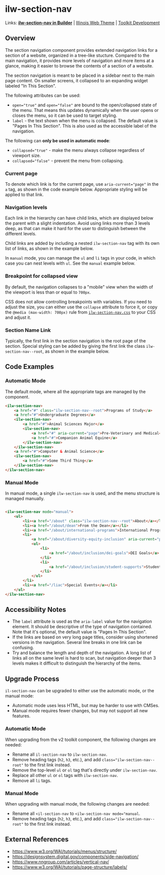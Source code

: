 # ilw-section-nav

Links: **[ilw-section-nav in Builder](https://builder3.toolkit.illinois.edu/component/ilw-section-nav/index.html)** | 
[Illinois Web Theme](https://webtheme.illinois.edu/) | 
[Toolkit Development](https://github.com/web-illinois/toolkit-management)

## Overview

The section navigation component provides extended navigation links for a section of a website, 
organized in a tree-like stucture. Compared to the main navigation, it provides more levels of 
navigation and more items at a glance, making it easier to browse the contents of a section of 
a website.

The section navigation is meant to be placed in a sidebar next to the main page content. On 
smaller screens, it collapsed to an expanding widget labeled "In This Section".

The following attributes can be used:

- `open="true"` and `open="false"` are bound to the open/collapsed state of the menu. That
  means this updates dynamically when the user opens or closes the menu, so it can be used to
  target styling.
- `label` - the text shown when the menu is collapsed. The default value is
  "Pages In This Section". This is also used as the accessible label of the navigation.

The following can **only be used in automatic mode**:

- `collapsed="true"` - make the menu always collapse regardless of viewport size.
- `collapsed="false"` - prevent the menu from collapsing.

### Current page

To denote which link is for the current page, use `aria-current="page"` in the `a` tag, as shown in the
code example below. Appropriate styling will be applied to that link.

### Navigation levels

Each link in the hierarchy can have child links, which are displayed below the parent with
a slight indentation. Avoid using links more than 3 levels deep, as that can make it hard
for the user to distinguish between the different levels.

Child links are added by including a nested `ilw-section-nav` tag with its own list of links, as
shown in the example below.

In `manual` mode, you can manage the `ul` and `li` tags in your code, in which case you can
nest levels with `ul`. See the `manual` example below.

### Breakpoint for collapsed view

By default, the navigation collapses to a "mobile" view when the width of the viewport is 
less than or equal to `700px`.

CSS does not allow controlling breakpoints with variables. If you need to adjust the size,
you can either use the `collapse` attribute to force it, or copy the `@media (max-width: 700px)`
rule from [`ilw-section-nav.css`](./src/ilw-section-nav.css) to your CSS and adjust it.

### Section Name Link

Typically, the first link in the section navigation is the root page of the section. Special
styling can be added by giving the first link the class `ilw-section-nav--root`, as shown
in the example below.

## Code Examples

### Automatic Mode

The default mode, where all the appropriate tags are managed by the component.

```html
<ilw-section-nav>
    <a href="#" class="ilw-section-nav--root">Programs of Study</a>
    <a href="#">Undergraduate Degrees</a>
    <ilw-section-nav>
        <a href="#">Animal Sciences Major</a>
        <ilw-section-nav>
            <a href="#" aria-current="page">Pre-Veterinary and Medical</a>
            <a href="#">Companion Animal Equine</a>
        </ilw-section-nav>
    </ilw-section-nav>
    <a href="#">Computer & Animal Science</a>
    <ilw-section-nav>
        <a href="#">Some Third Thing</a>
    </ilw-section-nav>
</ilw-section-nav>
```

### Manual Mode

In manual mode, a single `ilw-section-nav` is used, and the menu structure is managed
manually.

```html

<ilw-section-nav mode="manual">
    <ul>
        <li><a href="/about" class="ilw-section-nav--root">About</a></li>
        <li><a href="/about/dean">From the Dean</a></li>
        <li><a href="/about/international-programs">International Programs</a></li>
        <li>
            <a href="/about/diversity-equity-inclusion" aria-current="page">Inclusion</a>
            <ul>
                <li>
                    <a href="/about/inclusion/dei-goals">DEI Goals</a>
                </li>
                <li>
                    <a href="/about/inclusion/student-supports">Student Supports</a>
                </li>
            </ul>
        </li>
        <li><a href="/liac">Special Events</a></li>
    </ul>
</ilw-section-nav>
```

## Accessibility Notes

- The `label` attribute is used as the `aria-label` value for the navigation element. It should be
  descriptive of the type of navigation contained. Note that it's optional, the default
  value is "Pages In This Section".
- If the links are based on very long page titles, consider using shortened versions in
  the navigation. Several line breaks in one link can be confusing.
- Try and balance the length and depth of the navigation. A long list of links all on
  the same level is hard to scan, but navigation deeper than 3 levels makes it difficult to
  distinguish the hierarchy of the items.

## Upgrade Process

`il-section-nav` can be upgraded to either use the automatic mode, or the manual mode:

- Automatic mode uses less HTML, but may be harder to use with CMSes.
- Manual mode requires fewer changes, but may not support all new features.

### Automatic Mode

When upgrading from the v2 toolkit component, the following changes are needed:

- Rename all `il-section-nav` to `ilw-section-nav`.
- Remove heading tags (`h2`, `h3`, etc.), and add `class="ilw-section-nav--root"` to the first
  link instead.
- Remove the top-level `ul` or `ol` tag that's directly under `ilw-section-nav`.
- Replace all other `ul` or `ol` tags with `ilw-section-nav`.
- Remove all `li` tags.

### Manual Mode

When upgrading with manual mode, the following changes are needed:

- Rename all `<il-section-nav` to `<ilw-section-nav mode="manual`.
- Remove heading tags (`h2`, `h3`, etc.), and add `class="ilw-section-nav--root"` to the first
  link instead.

## External References

- https://www.w3.org/WAI/tutorials/menus/structure/
- https://designsystem.digital.gov/components/side-navigation/
- https://www.nngroup.com/articles/vertical-nav/
- https://www.w3.org/WAI/tutorials/page-structure/labels/
